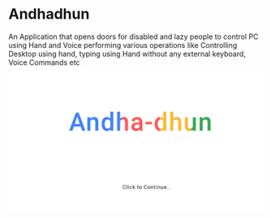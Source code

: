 # Andhadhun
An Application that opens doors for disabled and lazy people to control PC using Hand and  Voice performing various operations like Controlling Desktop using hand, typing using Hand without any external keyboard, Voice Commands etc
![alt text](https://github.com/bhargavyagnik/Andhadhun/blob/master/Assets/splash.png)

